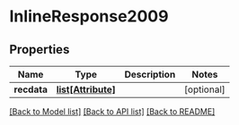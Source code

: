 # InlineResponse2009

## Properties
Name | Type | Description | Notes
------------ | ------------- | ------------- | -------------
**recdata** | [**list[Attribute]**](Attribute.md) |  | [optional] 

[[Back to Model list]](../README.md#documentation-for-models) [[Back to API list]](../README.md#documentation-for-api-endpoints) [[Back to README]](../README.md)


